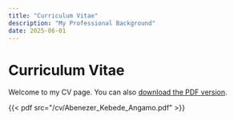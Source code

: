 ```yaml
---
title: "Curriculum Vitae"
description: "My Professional Background"
date: 2025-06-01
---
```


# Curriculum Vitae

Welcome to my CV page. You can also [download the PDF version](/cv/Abenezer_Kebede_Angamo.pdf).

{{< pdf src="/cv/Abenezer_Kebede_Angamo.pdf" >}}
